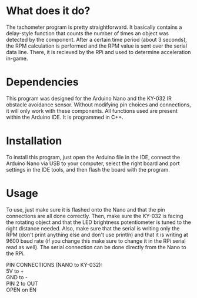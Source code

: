 # What does it do?

The tachometer program is pretty straightforward. It basically contains a delay-style function that counts the number of times an object was detected by the component. After a certain time period (about 3 seconds), the 
RPM calculation is performed and the RPM value is sent over the serial data line. There, it is recieved by the RPi and used to determine acceleration in-game.

# Dependencies

This program was designed for the Arduino Nano and the KY-032 IR obstacle avoidance sensor. Without modifying pin choices and connections, it will only work with these components. All functions used are present within the Arduino IDE. It is programmed in C++.

# Installation

To install this program, just open the Arduino file in the IDE, connect the Arduino Nano via USB to your computer, select the right board and port settings in the IDE tools, and then flash the board with the program.

# Usage

To use, just make sure it is flashed onto the Nano and that the pin connections are all done correctly. Then, make sure the KY-032 is facing the rotating object and that the LED brightness potentiometer is tuned to the right distance needed. Also, make sure that the serial is writing only the RPM (don't print anything else and don't use println) and that it is writing at 9600 baud rate (if you change this make sure to change it in the RPi serial read as well). The serial connection can be done directly from the Nano to the RPi.

PIN CONNECTIONS (NANO to KY-032):  
5V to +  
GND to -  
PIN 2 to OUT  
OPEN on EN